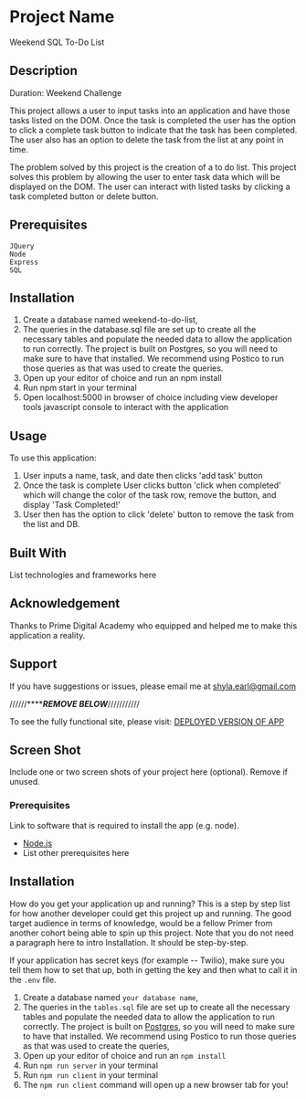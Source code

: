 # Project Name

Weekend SQL To-Do List

## Description

Duration: Weekend Challenge

This project allows a user to input tasks into an application and have those tasks listed on the DOM. Once the task is completed the user has the option to click a complete task button to indicate that the task has been completed. The user also has an option to delete the task from the list at any point in time.

The problem solved by this project is the creation of a to do list. This project solves this problem by allowing the user to enter task data which will be displayed on the DOM. The user can interact with listed tasks by clicking a task completed button or delete button. 

## Prerequisites

    JQuery
    Node
    Express
    SQL

## Installation

1. Create a database named weekend-to-do-list,
2. The queries in the database.sql file are set up to create all the necessary tables and populate the needed data to allow the application to run correctly. The project is built on Postgres, so you will need to make sure to have that installed. We recommend using Postico to run those queries as that was used to create the queries.
3. Open up your editor of choice and run an npm install
4. Run npm start in your terminal
5. Open localhost:5000 in browser of choice including view developer tools javascript console to interact with the application

## Usage

To use this application:

1. User inputs a name, task, and date then clicks 'add task' button
2. Once the task is complete User clicks button 'click when completed' which will change the color of the task row, remove the button, and display 'Task Completed!'
3. User then has the option to click 'delete' button to remove the task from the list and DB.

## Built With

List technologies and frameworks here

## Acknowledgement

Thanks to Prime Digital Academy who equipped and helped me to make this application a reality. 

## Support

If you have suggestions or issues, please email me at shyla.earl@gmail.com

//////***********REMOVE BELOW*******///////////

To see the fully functional site, please visit: [DEPLOYED VERSION OF APP](www.heroku.com)

## Screen Shot

Include one or two screen shots of your project here (optional). Remove if unused.

### Prerequisites

Link to software that is required to install the app (e.g. node).

- [Node.js](https://nodejs.org/en/)
- List other prerequisites here

## Installation

How do you get your application up and running? This is a step by step list for how another developer could get this project up and running. The good target audience in terms of knowledge, would be a fellow Primer from another cohort being able to spin up this project. Note that you do not need a paragraph here to intro Installation. It should be step-by-step.

If your application has secret keys (for example --  Twilio), make sure you tell them how to set that up, both in getting the key and then what to call it in the `.env` file.

1. Create a database named `your database name`,
2. The queries in the `tables.sql` file are set up to create all the necessary tables and populate the needed data to allow the application to run correctly. The project is built on [Postgres](https://www.postgresql.org/download/), so you will need to make sure to have that installed. We recommend using Postico to run those queries as that was used to create the queries, 
3. Open up your editor of choice and run an `npm install`
4. Run `npm run server` in your terminal
5. Run `npm run client` in your terminal
6. The `npm run client` command will open up a new browser tab for you!

